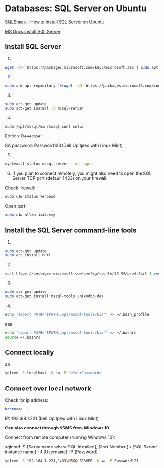 # Databases: SQL Server on  Ubuntu

[SQLShack - How to install SQL Server on Ubuntu](https://www.sqlshack.com/how-to-install-sql-server-on-ubuntu/)

[MS Docs install SQL Server](https://docs.microsoft.com/en-us/sql/linux/quickstart-install-connect-ubuntu?view=sql-server-ver15)



## Install SQL Server

1.

```bash
wget -qO- https://packages.microsoft.com/keys/microsoft.asc | sudo apt-key add -
```

2.

```bash
sudo add-apt-repository "$(wget -qO- https://packages.microsoft.com/config/ubuntu/20.04/mssql-server-2019.list)"
```

3.

```bash
sudo apt-get update
sudo apt-get install -y mssql-server
```

4.

```bash
sudo /opt/mssql/bin/mssql-conf setup
```

Edition: Developer

SA password: Password123   (Dell Opitplex with Linux Mint)



5.

```bash
systemctl status mssql-server --no-pager
```

6. If you plan to connect remotely, you might also need to open the SQL Server TCP port (default 1433) on your firewall.

Check firewall:

```bash
sudo ufw status verbose
```

Open port:

```bash
sudo ufw allow 1433/tcp
```



##  Install the SQL Server command-line tools

1.

```bash
sudo apt-get update 
sudo apt install curl
```

2.

```bash
curl https://packages.microsoft.com/config/ubuntu/20.04/prod.list | sudo tee /etc/apt/sources.list.d/msprod.list
```

3.

```bash
sudo apt-get update 
sudo apt-get install mssql-tools unixodbc-dev
```

4.

```bash
echo 'export PATH="$PATH:/opt/mssql-tools/bin"' >> ~/.bash_profile
```

aaa

```bash
echo 'export PATH="$PATH:/opt/mssql-tools/bin"' >> ~/.bashrc
source ~/.bashrc
```



## Connect locally

aa

```bash
sqlcmd -S localhost -U sa -P '<YourPassword>'
```

## Connect over local network

Check for ip address:

```bash
hostname -I
```

IP: 192.168.1.221   (Dell Opitplex with Linux Mint)



**Can also connect through SSMS from Windows 10**

Connect from remote computer (running Windows 10):

sqlcmd -S [Servername where SQL Installed], [Port Number ] \ [SQL Server instance name] -U [Username] -P [Password]

```bash
sqlcmd -S 192.168.1.221,1433\MSSQLSERVER -U sa -P Password123
```

